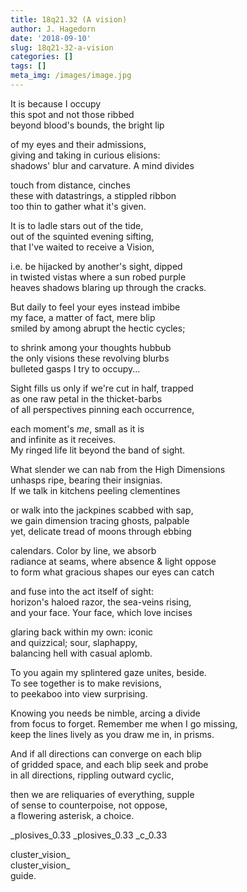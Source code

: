 ```yaml
---
title: 18q21.32 (A vision)
author: J. Hagedorn
date: '2018-09-10'
slug: 18q21-32-a-vision
categories: []
tags: []
meta_img: /images/image.jpg
---
```


It is because I occupy  
this spot and not those ribbed  
beyond blood's bounds, the bright lip  

of my eyes and their admissions,  
giving and taking in curious elisions:  
shadows' blur and carvature. A mind divides  

touch from distance, cinches  
these with datastrings, a stippled ribbon  
too thin to gather what it's given.  

It is to ladle stars out of the tide,  
out of the squinted evening sifting,  
that I've waited to receive a Vision,  

i.e. be hijacked by another's sight, dipped  
in twisted vistas where a sun robed purple  
heaves shadows blaring up through the cracks.  

But daily to feel your eyes instead imbibe  
my face, a matter of fact, mere blip  
smiled by among abrupt the hectic cycles;  

to shrink among your thoughts hubbub  
the only visions these revolving blurbs  
bulleted gasps I try to occupy...  
                                                      
Sight fills us only if we're cut in half, trapped  
as one raw petal in the thicket-barbs  
of all perspectives pinning each occurrence,  
                                                      
each moment's *me*, small as it is  
and infinite as it receives.  
My ringed life lit beyond the band of sight.  
                                                      
What slender we can nab from the High Dimensions  
unhasps ripe, bearing their insignias.  
If we talk in kitchens peeling clementines  
                                                      
or walk into the jackpines scabbed with sap,  
we gain dimension tracing ghosts, palpable  
yet, delicate tread of moons through ebbing  

calendars.  Color by line, we absorb  
radiance at seams, where absence & light oppose  
to form what gracious shapes our eyes can catch  
                            
and fuse into the act itself of sight:  
horizon's haloed razor, the sea-veins rising,  
and your face.  Your face, which love incises  
  
glaring back within my own: iconic  
and quizzical; sour, slaphappy,  
balancing hell with casual aplomb.  

To you again my splintered gaze unites, beside.  
To see together is to make revisions,  
to peekaboo into view surprising.  
                              
Knowing you needs be nimble, arcing a divide  
from focus to forget.  Remember me when I go missing,  
keep the lines lively as you draw me in, in prisms.  

And if all directions can converge on each blip  
of gridded space, and each blip seek and probe  
in all directions, rippling outward cyclic,  

then we are reliquaries of everything, supple  
of sense to counterpoise, not oppose,  
a flowering asterisk, a choice.  

_plosives_0.33
_plosives_0.33
_c_0.33

cluster_vision_  
cluster_vision_  
guide.

